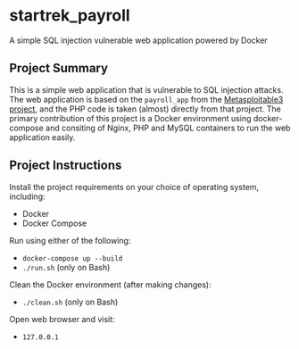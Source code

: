 # startrek_payroll

A simple SQL injection vulnerable web application powered by Docker

## Project Summary

This is a simple web application that is vulnerable to SQL injection attacks. The web application is based on the `payroll_app` from the [Metasploitable3 project](https://github.com/rapid7/metasploitable3), and the PHP code is taken (almost) directly from that project. The primary contribution of this project is a Docker environment using docker-compose and consiting of Nginx, PHP and MySQL containers to run the web application easily.

## Project Instructions

Install the project requirements on your choice of operating system, including:

- Docker
- Docker Compose

Run using either of the following:

- `docker-compose up --build`
- `./run.sh` (only on Bash)

Clean the Docker environment (after making changes):

- `./clean.sh` (only on Bash)

Open web browser and visit:

- `127.0.0.1`
